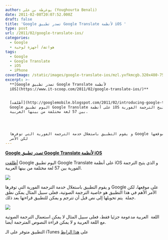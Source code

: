 ```yaml
---
author: يوغرطة بن علي (Youghourta Benali)
date: 2011-02-08T20:07:52.000Z
draft: false
title: 'Google تصدر تطبيق Google Translate لأنظمة iOS '
type: post
url: /2011/02/google-translate-ios/
categories:
  - Google
  - هواتف/ أجهزة لوحية
tags:
  - Google
  - Google Translate
  - iOS
  - iPhone
coverImage: /static/images/google-translate-ios/mzl.yxfkmcgb.320x480-75.jpg
excerpt: >-
  **[Google تصدر تطبيق Google Translate لأنظمة
  iOS](https://www.it-scoop.com/2011/02/google-translate-ios/)**


  [أطلقت](http://googlemobile.blogspot.com/2011/02/introducing-google-translate-app-for.html)
  Google اليوم تطبيق Google Translate على أنظمة iOS و الذي يتيح الترجمة الفورية
  بين 57 لغة مختلفة من بينها العربية.




  و يقوم التطبيق باستغلال خدمة الترجمة الفورية التي توفرها Google على موقعها،
  لكن الأمر
---
```

**[Google تصدر تطبيق Google Translate لأنظمة iOS](https://www.it-scoop.com/2011/02/google-translate-ios/)**

[أطلقت](http://googlemobile.blogspot.com/2011/02/introducing-google-translate-app-for.html) Google اليوم تطبيق Google Translate على أنظمة iOS و الذي يتيح الترجمة الفورية بين 57 لغة مختلفة من بينها العربية.

![](/static/images/google-translate-ios/mzl.yxfkmcgb.320x480-75.jpg)

و يقوم التطبيق باستغلال خدمة الترجمة الفورية التي توفرها Google على موقعها، لكن الأمر الأهم في هذا التطبيق هو خاصية الترجمة الصوتية، فعلى سبيل المثال يمكن نطق جملة  يتم تحويلها إلى نص قبل أن تترجم و يمكن للتطبيق قراءتها بعد ذلك.

![](/static/images/google-translate-ios/image01.png)

اللغة  العربية مدعومة جزئيا فقط، فعلى سبيل المثال لا يمكن استعمال الترجمة الصوتية مع اللغة العربية و لا يمكن قراءة النصوص المترجمة أيضا.

التطبيق متوفر على الـ iTunes على [هذا الرابط](http://itunes.apple.com/us/app/google-translate/id414706506?mt=8\&ls=1)
